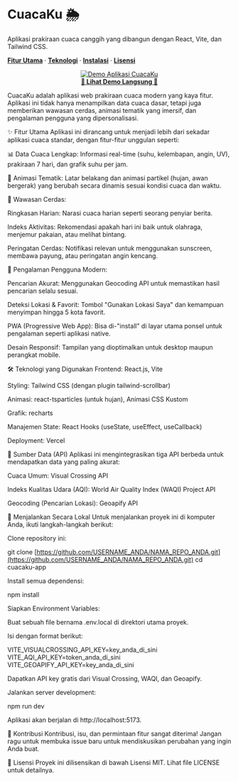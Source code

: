 
<h1><b>CuacaKu 🌦️</b></h1>
<p>Aplikasi prakiraan cuaca canggih yang dibangun dengan React, Vite, dan Tailwind CSS.</p>

<p>
<a href="#✨-fitur-utama"><strong>Fitur Utama</strong></a> ·
<a href="#🛠️-teknologi-yang-digunakan"><strong>Teknologi</strong></a> ·
<a href="#🚀-menjalankan-secara-lokal"><strong>Instalasi</strong></a> ·
<a href="#📄-lisensi"><strong>Lisensi</strong></a>
</p>
</div>

<div align="center">
<a href="https://cuaca-ku-sevens.vercel.app/" target="_blank">
<img src="URL_SCREENSHOT_ATAU_GIF_DEMO_ANDA.gif" alt="Demo Aplikasi CuacaKu" />
<br/>
<strong>🚀 Lihat Demo Langsung 🚀</strong>
</a>
</div>

CuacaKu adalah aplikasi web prakiraan cuaca modern yang kaya fitur. Aplikasi ini tidak hanya menampilkan data cuaca dasar, tetapi juga memberikan wawasan cerdas, animasi tematik yang imersif, dan pengalaman pengguna yang dipersonalisasi.

✨ Fitur Utama
Aplikasi ini dirancang untuk menjadi lebih dari sekadar aplikasi cuaca standar, dengan fitur-fitur unggulan seperti:

📊 Data Cuaca Lengkap: Informasi real-time (suhu, kelembapan, angin, UV), prakiraan 7 hari, dan grafik suhu per jam.

🎨 Animasi Tematik: Latar belakang dan animasi partikel (hujan, awan bergerak) yang berubah secara dinamis sesuai kondisi cuaca dan waktu.

🧠 Wawasan Cerdas:

Ringkasan Harian: Narasi cuaca harian seperti seorang penyiar berita.

Indeks Aktivitas: Rekomendasi apakah hari ini baik untuk olahraga, menjemur pakaian, atau melihat bintang.

Peringatan Cerdas: Notifikasi relevan untuk menggunakan sunscreen, membawa payung, atau peringatan angin kencang.

📱 Pengalaman Pengguna Modern:

Pencarian Akurat: Menggunakan Geocoding API untuk memastikan hasil pencarian selalu sesuai.

Deteksi Lokasi & Favorit: Tombol "Gunakan Lokasi Saya" dan kemampuan menyimpan hingga 5 kota favorit.

PWA (Progressive Web App): Bisa di-"install" di layar utama ponsel untuk pengalaman seperti aplikasi native.

Desain Responsif: Tampilan yang dioptimalkan untuk desktop maupun perangkat mobile.

🛠️ Teknologi yang Digunakan
Frontend: React.js, Vite

Styling: Tailwind CSS (dengan plugin tailwind-scrollbar)

Animasi: react-tsparticles (untuk hujan), Animasi CSS Kustom

Grafik: recharts

Manajemen State: React Hooks (useState, useEffect, useCallback)

Deployment: Vercel

🔌 Sumber Data (API)
Aplikasi ini mengintegrasikan tiga API berbeda untuk mendapatkan data yang paling akurat:

Cuaca Umum: Visual Crossing API

Indeks Kualitas Udara (AQI): World Air Quality Index (WAQI) Project API

Geocoding (Pencarian Lokasi): Geoapify API

🚀 Menjalankan Secara Lokal
Untuk menjalankan proyek ini di komputer Anda, ikuti langkah-langkah berikut:

Clone repository ini:

git clone [https://github.com/USERNAME_ANDA/NAMA_REPO_ANDA.git](https://github.com/USERNAME_ANDA/NAMA_REPO_ANDA.git)
cd cuacaku-app

Install semua dependensi:

npm install

Siapkan Environment Variables:

Buat sebuah file bernama .env.local di direktori utama proyek.

Isi dengan format berikut:

VITE_VISUALCROSSING_API_KEY=key_anda_di_sini
VITE_AQI_API_KEY=token_anda_di_sini
VITE_GEOAPIFY_API_KEY=key_anda_di_sini

Dapatkan API key gratis dari Visual Crossing, WAQI, dan Geoapify.

Jalankan server development:

npm run dev

Aplikasi akan berjalan di http://localhost:5173.

🤝 Kontribusi
Kontribusi, isu, dan permintaan fitur sangat diterima! Jangan ragu untuk membuka issue baru untuk mendiskusikan perubahan yang ingin Anda buat.

📄 Lisensi
Proyek ini dilisensikan di bawah Lisensi MIT. Lihat file LICENSE untuk detailnya.
